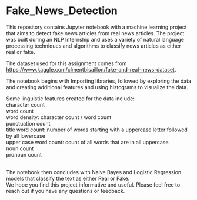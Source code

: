 # Fake_News_Detection

This repository contains Jupyter notebook with a machine learning project that aims to detect fake news articles from real news articles. The project was built during an NLP Internship and uses a variety of natural language processing techniques and algorithms to classify news articles as either real or fake.

The dataset used for this assignment comes from https://www.kaggle.com/clmentbisaillon/fake-and-real-news-dataset. 

The notebook begins with Importing libraries, followed by exploring the data and creating additional features and using histograms to visualize the data.  

Some linguistic features created for the data include:<br>
character count<br>
word count<br>
word density: character count / word count<br>
punctuation count<br>
title word count: number of words starting with a uppercase letter followed by all lowercase<br>
upper case word count: count of all words that are in all uppercase<br>
noun count<br>
pronoun count<br>
<br>

The notebook then concludes with Naive Bayes and Logistic Regression models that classify the text as either Real or Fake.
<br>
We hope you find this project informative and useful. Please feel free to reach out if you have any questions or feedback.
